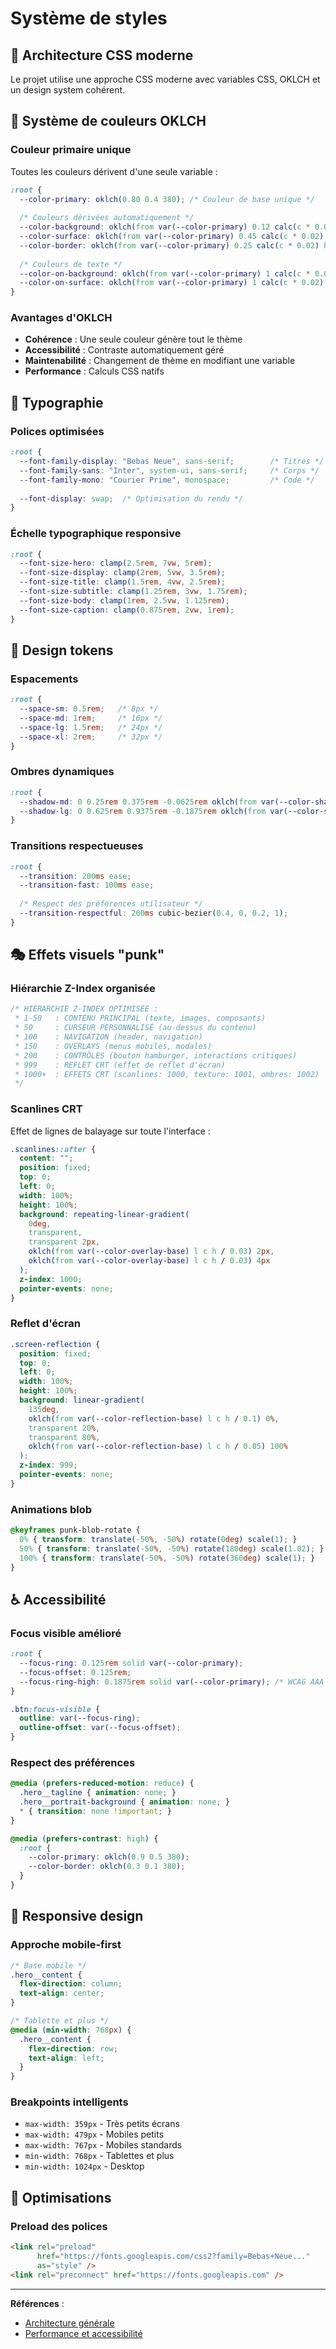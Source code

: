 # Système de styles

## 🎨 Architecture CSS moderne

Le projet utilise une approche CSS moderne avec variables CSS, OKLCH et un design system cohérent.

## 🌈 Système de couleurs OKLCH

### Couleur primaire unique
Toutes les couleurs dérivent d'une seule variable :

```css
:root {
  --color-primary: oklch(0.80 0.4 380); /* Couleur de base unique */
  
  /* Couleurs dérivées automatiquement */
  --color-background: oklch(from var(--color-primary) 0.12 calc(c * 0.02) h);
  --color-surface: oklch(from var(--color-primary) 0.45 calc(c * 0.02) h);
  --color-border: oklch(from var(--color-primary) 0.25 calc(c * 0.02) h);
  
  /* Couleurs de texte */
  --color-on-background: oklch(from var(--color-primary) 1 calc(c * 0.02) h);
  --color-on-surface: oklch(from var(--color-primary) 1 calc(c * 0.02) h);
}
```

### Avantages d'OKLCH
- **Cohérence** : Une seule couleur génère tout le thème
- **Accessibilité** : Contraste automatiquement géré
- **Maintenabilité** : Changement de thème en modifiant une variable
- **Performance** : Calculs CSS natifs

## 📝 Typographie

### Polices optimisées
```css
:root {
  --font-family-display: "Bebas Neue", sans-serif;        /* Titres */
  --font-family-sans: "Inter", system-ui, sans-serif;     /* Corps */
  --font-family-mono: "Courier Prime", monospace;         /* Code */
  
  --font-display: swap;  /* Optimisation du rendu */
}
```

### Échelle typographique responsive
```css
:root {
  --font-size-hero: clamp(2.5rem, 7vw, 5rem);
  --font-size-display: clamp(2rem, 5vw, 3.5rem);
  --font-size-title: clamp(1.5rem, 4vw, 2.5rem);
  --font-size-subtitle: clamp(1.25rem, 3vw, 1.75rem);
  --font-size-body: clamp(1rem, 2.5vw, 1.125rem);
  --font-size-caption: clamp(0.875rem, 2vw, 1rem);
}
```

## 🎯 Design tokens

### Espacements
```css
:root {
  --space-sm: 0.5rem;   /* 8px */
  --space-md: 1rem;     /* 16px */
  --space-lg: 1.5rem;   /* 24px */
  --space-xl: 2rem;     /* 32px */
}
```

### Ombres dynamiques
```css
:root {
  --shadow-md: 0 0.25rem 0.375rem -0.0625rem oklch(from var(--color-shadow-base) 0.12 calc(c * 0.02) h / 0.1);
  --shadow-lg: 0 0.625rem 0.9375rem -0.1875rem oklch(from var(--color-shadow-base) 0.12 calc(c * 0.02) h / 0.1);
}
```

### Transitions respectueuses
```css
:root {
  --transition: 200ms ease;
  --transition-fast: 100ms ease;
  
  /* Respect des préférences utilisateur */
  --transition-respectful: 200ms cubic-bezier(0.4, 0, 0.2, 1);
}
```

## 🎭 Effets visuels "punk"

### Hiérarchie Z-Index organisée
```css
/* HIÉRARCHIE Z-INDEX OPTIMISÉE :
 * 1-50   : CONTENU PRINCIPAL (texte, images, composants)
 * 50     : CURSEUR PERSONNALISÉ (au-dessus du contenu)
 * 100    : NAVIGATION (header, navigation)
 * 150    : OVERLAYS (menus mobiles, modales)
 * 200    : CONTRÔLES (bouton hamburger, interactions critiques)
 * 999    : REFLET CRT (effet de reflet d'écran)
 * 1000+  : EFFETS CRT (scanlines: 1000, texture: 1001, ombres: 1002)
 */
```

### Scanlines CRT
Effet de lignes de balayage sur toute l'interface :

```css
.scanlines::after {
  content: "";
  position: fixed;
  top: 0;
  left: 0;
  width: 100%;
  height: 100%;
  background: repeating-linear-gradient(
    0deg,
    transparent,
    transparent 2px,
    oklch(from var(--color-overlay-base) l c h / 0.03) 2px,
    oklch(from var(--color-overlay-base) l c h / 0.03) 4px
  );
  z-index: 1000;
  pointer-events: none;
}
```

### Reflet d'écran
```css
.screen-reflection {
  position: fixed;
  top: 0;
  left: 0;
  width: 100%;
  height: 100%;
  background: linear-gradient(
    135deg,
    oklch(from var(--color-reflection-base) l c h / 0.1) 0%,
    transparent 20%,
    transparent 80%,
    oklch(from var(--color-reflection-base) l c h / 0.05) 100%
  );
  z-index: 999;
  pointer-events: none;
}
```

### Animations blob
```css
@keyframes punk-blob-rotate {
  0% { transform: translate(-50%, -50%) rotate(0deg) scale(1); }
  50% { transform: translate(-50%, -50%) rotate(180deg) scale(1.02); }
  100% { transform: translate(-50%, -50%) rotate(360deg) scale(1); }
}
```

## ♿ Accessibilité

### Focus visible amélioré
```css
:root {
  --focus-ring: 0.125rem solid var(--color-primary);
  --focus-offset: 0.125rem;
  --focus-ring-high: 0.1875rem solid var(--color-primary); /* WCAG AAA */
}

.btn:focus-visible {
  outline: var(--focus-ring);
  outline-offset: var(--focus-offset);
}
```

### Respect des préférences
```css
@media (prefers-reduced-motion: reduce) {
  .hero__tagline { animation: none; }
  .hero__portrait-background { animation: none; }
  * { transition: none !important; }
}

@media (prefers-contrast: high) {
  :root {
    --color-primary: oklch(0.9 0.5 380);
    --color-border: oklch(0.3 0.1 380);
  }
}
```

## 📱 Responsive design

### Approche mobile-first
```css
/* Base mobile */
.hero__content {
  flex-direction: column;
  text-align: center;
}

/* Tablette et plus */
@media (min-width: 768px) {
  .hero__content {
    flex-direction: row;
    text-align: left;
  }
}
```

### Breakpoints intelligents
- `max-width: 359px` - Très petits écrans
- `max-width: 479px` - Mobiles petits
- `max-width: 767px` - Mobiles standards
- `min-width: 768px` - Tablettes et plus
- `min-width: 1024px` - Desktop

## 🚀 Optimisations

### Preload des polices
```html
<link rel="preload" 
      href="https://fonts.googleapis.com/css2?family=Bebas+Neue..." 
      as="style" />
<link rel="preconnect" href="https://fonts.googleapis.com" />
```

---

**Références** :
- [Architecture générale](architecture-generale.md)
- [Performance et accessibilité](performance-accessibilite.md)
